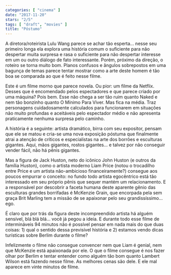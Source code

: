 ```yaml
---
categories: [ "cinema" ]
date: "2017-11-20"
stars: "2/5"
tags: [ "draft", "movies" ]
title: "Póstumo"
---
```

A diretora/roteirista Lulu Wang parece se achar tão esperta... nesse
seu primeiro longa ela explora uma história comum o suficiente para
não despertar muita surpresa e rasa o suficiente para não despertar
interesse em um ou outro diálogo de fato interessante. Porém, próximo
da direção, o roteiro se torna muito bom. Planos confusos e ângulos
sobrepostos em uma bagunça de temas parece tentar mostrar como a arte
deste homem é tão boa se comparada ao que é feito nesse filme.

Este é um filme morno que parece novela. Ou pior: um filme da
Netflix. Desses que é encomendado pelos espectadores e que parece
criado por uma máquina? Pois bem. Esse não chega a ser tão ruim
quanto Naked e nem tão bonzinho quanto O Mínimo Para Viver. Mas fica
na média. Traz personagens cuidadosamente calculados para funcionarem
em situações não muito profundas e aceitáveis pelo espectador médio
e não apresenta praticamente nenhuma surpresa pelo caminho.

A história é a seguinte: artista dramático, birra com seu expositor,
pensam que ele se matou e cria-se uma nova exposição póstuma que
finalmente atrai a atenção de críticos e especialistas na arte dos
borrões e esculturas gigantes. Aqui, mãos gigantes, rostos gigantes... e
talvez por não conseguir vender fácil, não há pênis gigantes.

Mas a figura de Jack Huston, neto do icônico John Huston (e outros da
família Huston), como o artista moderno Liam Price (notou o trocadilho
entre Price e um artista não-ambicioso financeiramente?) consegue
aos poucos empurrar o conceito: no fundo todo artista egocêntrico
está tão interessado em seu próprio pênis que sequer mantém um
relacionamento. E a responsável por descobrir a faceta humana deste
aparente gênio das esculturas grandes borrifadas é McKenzie Grain,
que encorpada pela sem graça Brit Marling tem a missão de se apaixonar
pelo seu grandissíssimo... ego.

É claro que por trás da figura deste incompreendido artista há alguém
sensível, blá blá blá... você já pegou a ideia. E durante todo esse
filme de intermináveis 94 minutos não é possível pensar em nada mais
do que duas coisas: 1) qual o sentido dessa previsível história e 2)
estamos vendo dicas turísticas sobre Berlim durante o filme?

Infelizmente o filme não consegue convencer nem que Liam é genial,
nem que McKenzie está apaixonada por ele. O que o filme consegue é nos
fazer olhar por Berlim e tentar entender como alguém tão bom quanto
Lambert Wilson está fazendo nesse filme. As melhores cenas são dele. E
ele mal aparece em vinte minutos de filme.
